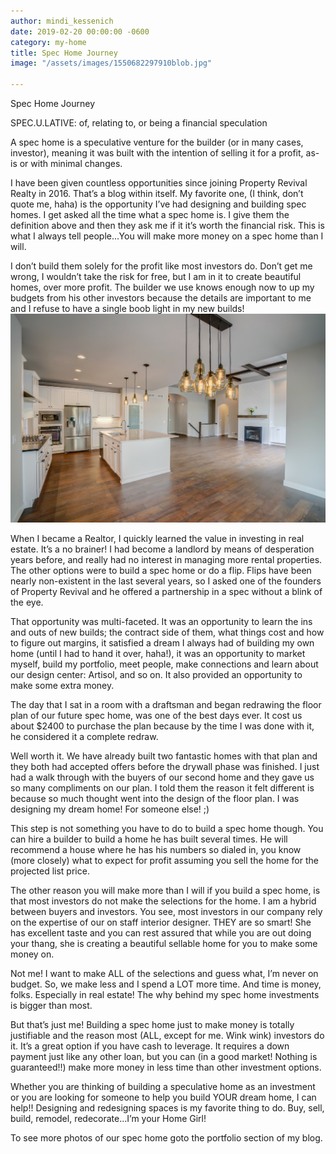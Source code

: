 ```yaml
---
author: mindi_kessenich
date: 2019-02-20 00:00:00 -0600
category: my-home
title: Spec Home Journey
image: "/assets/images/1550682297910blob.jpg"

---
```

Spec Home Journey

SPEC.U.LATIVE: of, relating to, or being a financial speculation

A spec home is a speculative venture for the builder (or in many cases, investor), meaning it was built with the intention of selling it for a profit, as-is or with minimal changes.

I have been given countless opportunities since joining Property Revival Realty in 2016. That’s a blog within itself. My favorite one, (I think, don’t quote me, haha) is the opportunity I’ve had designing and building spec homes. I get asked all the time what a spec home is. I give them the definition above and then they ask me if it it’s worth the financial risk. This is what I always tell people...You will make more money on a spec home than I will. 

I don’t build them solely for the profit like most investors do. Don’t get me wrong, I wouldn’t take the risk for free, but I am in it to create beautiful homes, over more profit. The builder we use knows enough now to up my budgets from his other investors because the details are important to me and I refuse to have a single boob light in my new builds!![](/assets/images/IMG_1805.JPG)

When I became a Realtor, I quickly learned the value in investing in real estate. It’s a no brainer! I had become a landlord by means of desperation years before, and really had no interest in managing more rental properties. The other options were to build a spec home or do a flip. Flips have been nearly non-existent in the last several years, so I asked one of the founders of Property Revival and he offered a partnership in a spec without a blink of the eye.

That opportunity was multi-faceted. It was an opportunity to learn the ins and outs of new builds; the contract side of them, what things cost and how to figure out margins, it satisfied a dream I always had of building my own home (until I had to hand it over, haha!), it was an opportunity to market myself, build my portfolio, meet people, make connections and learn about our design center: Artisol, and so on. It also provided an opportunity to make some extra money.

The day that I sat in a room with a draftsman and began redrawing the floor plan of our future spec home, was one of the best days ever. It cost us about $2400 to purchase the plan because by the time I was done with it, he considered it a complete redraw.

Well worth it. We have already built two fantastic homes with that plan and they both had accepted offers before the drywall phase was finished. I just had a walk through with the buyers of our second home and they gave us so many compliments on our plan. I told them the reason it felt different is because so much thought went into the design of the floor plan. I was designing my dream home! For someone else! ;)

This step is not something you have to do to build a spec home though. You can hire a builder to build a home he has built several times. He will recommend a house where he has his numbers so dialed in, you know (more closely) what to expect for profit assuming you sell the home for the projected list price.

The other reason you will make more than I will if you build a spec home, is that most investors do not make the selections for the home. I am a hybrid between buyers and investors. You see, most investors in our company rely on the expertise of our on staff interior designer. THEY are so smart! She has excellent taste and you can rest assured that while you are out doing your thang, she is creating a beautiful sellable home for you to make some money on.

Not me! I want to make ALL of the selections and guess what, I’m never on budget. So, we make less and I spend a LOT more time. And time is money, folks. Especially in real estate! The why behind my spec home investments is bigger than most.

But that’s just me! Building a spec home just to make money is totally justifiable and the reason most (ALL, except for me. Wink wink) investors do it. It’s a great option if you have cash to leverage. It requires a down payment just like any other loan, but you can (in a good market! Nothing is guaranteed!!) make more money in less time than other investment options.

Whether you are thinking of building a speculative home as an investment or you are looking for someone to help you build YOUR dream home, I can help!! Designing and redesigning spaces is my favorite thing to do. Buy, sell, build, remodel, redecorate...I’m your Home Girl!

To see more photos of our spec home goto the portfolio section of my blog.